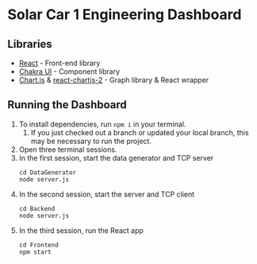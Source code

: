 # Solar Car 1 Engineering Dashboard

## Libraries
- [React](https://reactjs.org/) - Front-end library
- [Chakra UI](https://chakra-ui.com/) - Component library
- [Chart.js](https://www.chartjs.org/) & [react-chartjs-2](https://www.npmjs.com/package/react-chartjs-2) - Graph library & React wrapper

## Running the Dashboard
1. To install dependencies, run ```npm i``` in your terminal.
   1. If you just checked out a branch or updated your local
      branch, this may be necessary to run the project.
2. Open three terminal sessions.
3. In the first session, start the data generator and TCP server
   ```
   cd DataGenerator
   node server.js
4. In the second session, start the server and TCP client
   ```
   cd Backend
   node server.js
5. In the third session, run the React app
   ```
   cd Frontend
   npm start
